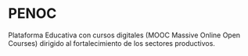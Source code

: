 # PENOC
Plataforma Educativa con cursos digitales (MOOC Massive Online Open Courses) dirigido al fortalecimiento de los sectores productivos.
